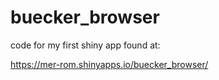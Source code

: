 # buecker_browser

code for my first shiny app found at:

https://mer-rom.shinyapps.io/buecker_browser/

